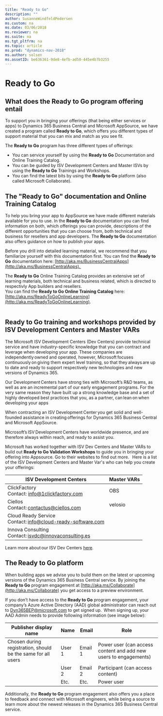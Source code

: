 ```yaml
---
title: "Ready to Go"
description: ""
author: SusanneWindfeldPedersen
ms.custom: na
ms.date: 03/06/2018
ms.reviewer: na
ms.suite: na
ms.tgt_pltfrm: na
ms.topic: article
ms.prod: "dynamics-nav-2018"
ms.author: solsen
ms.assetID: be636361-9de8-4efb-ad50-445e4b7b3255
---
```


# Ready to Go
## What does the **Ready to Go** program offering entail  
To support you in bringing your offerings (that being either services or apps) to Dynamics 365 Business Central and Microsoft AppSource, we have created a program called **Ready to Go**, which offers you different types of support material that you can mix and match as you see fit.  

The **Ready to Go** program has three different types of offerings:  
- You can service yourself by using the **Ready to Go** Documentation and Online Training Catalog. 
- You can be guided by ISV Development Centers and Master ISVs by using the **Ready to Go** Trainings and Workshops. 
- You can find the latest bits by using the **Ready to Go** platform (also called Microsoft Collaborate). 
 
## The "Ready to Go" documentation and Online Training Catalog 
To help you bring your app to AppSource we have made different materials available for you to use. In the **Ready to Go** documentation you can find information on both, which offerings you can provide, descriptions of the different opportunities that you can choose from, both technical and business for resellers and app developers. The **Ready to Go** documentation also offers guidance on how to publish your apps.

Before you drill into detailed learning material, we recommend that you familiarize yourself with this documentation first. You can find the **Ready to Go** documentation here: [http://aka.ms/BusinessCentralApps](http://aka.ms/BusinessCentralApps).  
 
The **Ready to Go** Online Training Catalog provides an extensive set of learning materials, both technical and business related, which is directed to respectivly App builders and resellers.     
You can find the **Ready to Go Online Training Catalog** here: [http://aka.ms/ReadyToGoOnlineLearning](http://aka.ms/ReadyToGoOnlineLearning).  
  
## Ready to Go training and workshops provided by ISV Development Centers and Master VARs 
The Microsoft ISV Development Centers (Dev Centers) provide technical service and have industry-specific knowledge that you can contract and leverage when developing your app. These companies are independently owned and operated, however, Microsoft focuses continuously on giving them expert level training, so that they always are up to date and ready to support respectively new technologies and new versions of Dynamics 365. 

Our Development Centers have strong ties with Microsoft’s R&D teams, as well as are an incremental part of our early engagement programs. For the very same reason they have built up a strong knowledge base and a set of highly developed best practices that you, as a partner, can lean on when developing your apps 

When contracting an ISV Development Center you get solid and well-founded assistance in creating offerings for Dynamics 365 Business Central and Microsoft AppSource.  

Microsoft’s ISV Development Centers have worldwide presence, and are therefore always within reach, and ready to assist you.

Microsoft has worked together with ISV Dev Centers and Master VARs to build out **Ready to Go Validation Workshops** to guide you in bringing your offering into Appsource. Go to their websites to find out more.<!-- link? --> 
  
Here is a list of the ISV Development Centers and Master Var's who can help you create your offerings: 

|ISV Development Centers                           |Master VARs|
|--------------------------------------------------|-----------|
|ClickFactory</br>Contact: info@1clickfactory.com  |OBS          |
|Ciellos</br>Contact: contactus@ciellos.com        |velosio      |
|Cloud Ready Service</br>Contact: info@cloud-ready-software.com  |           |
|Innova Consulting</br>Contact: isvdc@innovaconsulting.es        |           |

Learn more about our ISV Dev Centers [here](https://mbs.microsoft.com/partnersource/northamerica/partner-essentials/ISVDevelopmentCenter).
 
## The Ready to Go platform 
When building apps we advise you to build them on the latest or upcoming versions of the Dynamics 365 Business Central service. By joining the **Ready to Go** program engagement at [http://aka.ms/Collaborate](http://aka.ms/Collaborate) you get access to a preview environment. 
 
If you don’t have access to the **Ready to Go** program engagement, your company’s Azure Active Directory (AAD) global administrator can reach out to [Dyn365BEP@microsoft.com]() to get signed up.  
When signing up, your AAD Admin needs to provide following information (see image below): 

|Publisher display name|Name|Email|Role |
|----------------------|----|-----|-----|
|Chosen during registration, should be the same for all users|User 1|Email 1|Power user (can access content and add new users to engagements)| 
||User 2|Email 2 |Participant (can access content)| 
||Etc.|Etc.|Power user|

Additionally, the **Ready to Go** program engagement also offers you a place to feedback and connect with Microsoft engineers, while being a source to learn more about the newest releases in the Dynamics 365 Business Central service. 



